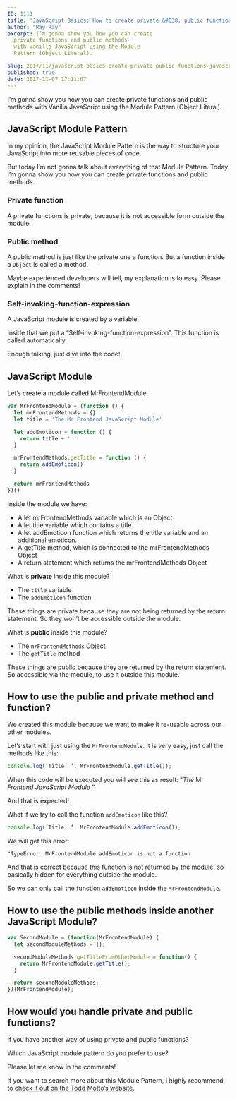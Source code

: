 ```yaml
---
ID: 1111
title: 'JavaScript Basics: How to create private &#038; public functions in JavaScript with the Module Pattern'
author: "Ray Ray"
excerpt: I’m gonna show you how you can create
  private functions and public methods
  with Vanilla JavaScript using the Module
  Pattern (Object Literal).

slug: 2017/11/javascript-basics-create-private-public-functions-javascript-module-pattern/
published: true
date: 2017-11-07 17:11:07
---
```


I’m gonna show you how you can create private functions and public methods with Vanilla JavaScript using the Module Pattern (Object Literal).

<h2>JavaScript Module Pattern</h2>
In my opinion, the JavaScript Module Pattern is the way to structure your JavaScript
into more reusable pieces of code.

But today I’m not gonna talk about everything of that Module Pattern. Today I’m gonna show you how you can create private functions and public methods.

<Youtube url="https://youtu.be/bEYjWhqrt_0" />

<h3>Private function</h3>

A private functions is private, because it is not accessible form outside the module.

<h3>Public method</h3>

A public method is just like the private one a function. But a function inside a `Object` is called a method.

Maybe experienced developers will tell, my explanation is to easy. Please explain in the comments!

<h3>Self-invoking-function-expression</h3>

A JavaScript module is created by a variable.

Inside that we put a “Self-invoking-function-expression”. This function is called automatically.

Enough talking, just dive into the code!

<h2>JavaScript Module</h2>

Let’s create a module called MrFrontendModule.

```javascript
var MrFrontendModule = (function () {
  let mrFrontendMethods = {}
  let title = 'The Mr Frontend JavaScript Module'

  let addEmoticon = function () {
    return title + ' '
  }

  mrFrontendMethods.getTitle = function () {
    return addEmoticon()
  }

  return mrFrontendMethods
})()
```

Inside the module we have:

<ul>
  <li>A let mrFrontendMethods variable which is an Object</li>
  <li>A let title variable which contains a title</li>
  <li>
    A let addEmoticon function which returns the title variable and an
    additional emoticon.
  </li>
  <li>A getTitle method, which is connected to the mrFrontendMethods Object</li>
  <li>A return statement which returns the mrFrontendMethods Object</li>
</ul>

What is <strong>private</strong> inside this module?

<ul>
  <li>
    The <code>title</code> variable
  </li>
  <li>
    The <code>addEmoticon</code> function
  </li>
</ul>

These things are private because they are not being returned by the return statement. So they won’t be accessible outside the module.

What is <strong>public</strong> inside this module?

<ul>
  <li>
    The <code>mrFrontendMethods</code> Object
  </li>
  <li>
    The <code>getTitle</code> method
  </li>
</ul>

These things are public because they are returned by the return statement. So accessible via the module, to use it outside this module.

<h2>How to use the public and private method and function?</h2>

We created this module because we want to make it re-usable across our other modules.

Let’s start with just using the `MrFrontendModule`. It is very easy, just call the methods like this:

```javascript
console.log(‘Title: ‘, MrFrontendModule.getTitle());
```

When this code will be executed you will see this as result: "<em>The </em>Mr<em> Frontend JavaScript Module</em> ”.

And that is expected!

What if we try to call the function <code>addEmoticon</code> like this?

```javascript
console.log(‘Title: ‘, MrFrontendModule.addEmoticon());
```

We will get this error:

```text
"TypeError: MrFrontendModule.addEmoticon is not a function
```
And that is correct because this function is not returned by the module, so basically hidden for everything outside the module.

So we can only call the function `addEmoticon` inside the `MrFrontendModule`.

<h2>How to use the public methods inside another JavaScript Module?</h2>

```javascript
var SecondModule = (function(MrFrontendModule) {
  let secondModuleMethods = {};

  secondModuleMethods.getTitleFromOtherModule = function() {
    return MrFrontendModule.getTitle();
  }

  return secondModuleMethods;
})(MrFrontendModule);
```

<h2>How would you handle private and public functions?</h2>

If you have another way of using private and public functions?

Which JavaScript module pattern do you prefer to use?

Please let me know in the comments!

If you want to search more about this Module Pattern, I highly recommend to <a href="https://toddmotto.com/mastering-the-module-pattern/" target="_blank" rel="noopener">check it out on the Todd Motto’s website</a>.
